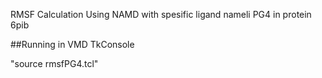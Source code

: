 RMSF Calculation Using NAMD with spesific ligand nameli PG4 in protein 6pib

##Running in VMD TkConsole

"source rmsfPG4.tcl"
